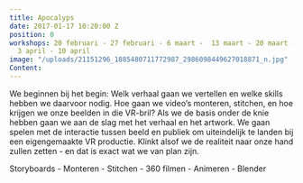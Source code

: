 ```yaml
---
title: Apocalyps
date: 2017-01-17 10:20:00 Z
position: 0
workshops: 20 februari - 27 februari - 6 maart -  13 maart - 20 maart - 27 maart  -
  3 april - 10 april
image: "/uploads/21151296_1885480711772987_2986098449627018871_n.jpg"
Content: 
---
```


We beginnen bij het begin: Welk verhaal gaan we vertellen en welke skills hebben we daarvoor nodig. Hoe gaan we video’s monteren, stitchen, en hoe krijgen we onze beelden in die VR-bril? Als we de basis onder de knie hebben gaan we aan de slag met het verhaal en het artwork. We gaan spelen met de interactie tussen beeld en publiek om uiteindelijk te landen bij een eigengemaakte VR productie. Klinkt alsof we de realiteit naar onze hand zullen zetten - en dat is exact wat we van plan zijn.

Storyboards - Monteren - Stitchen - 360 filmen - Animeren - Blender